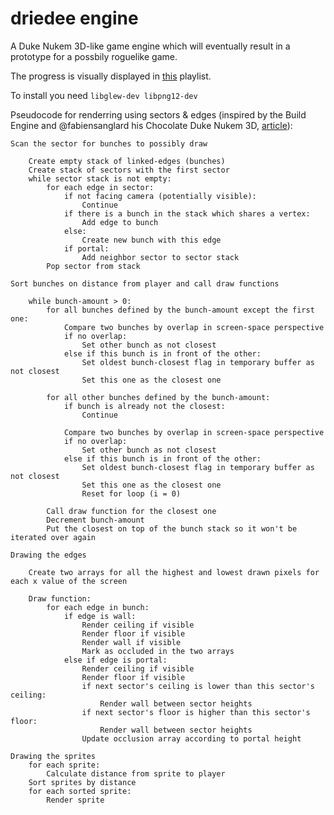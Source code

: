 driedee engine
=========
A Duke Nukem 3D-like game engine which will eventually result in a prototype for a possbily roguelike game.

The progress is visually displayed in [this](http://www.youtube.com/playlist?list=PLFxtA9Al8RErx_kSD_-9Hrk9dkJBvwYU8) playlist.

To install you need `libglew-dev libpng12-dev`

Pseudocode for renderring using sectors & edges (inspired by the Build Engine and @fabiensanglard his Chocolate Duke Nukem 3D, [article](http://fabiensanglard.net/duke3d/build_engine_internals.php)):

	Scan the sector for bunches to possibly draw

		Create empty stack of linked-edges (bunches)
		Create stack of sectors with the first sector
		while sector stack is not empty:
			for each edge in sector:
				if not facing camera (potentially visible):
					Continue
				if there is a bunch in the stack which shares a vertex:
					Add edge to bunch
				else:
					Create new bunch with this edge
				if portal:
					Add neighbor sector to sector stack
			Pop sector from stack

	Sort bunches on distance from player and call draw functions

		while bunch-amount > 0:
			for all bunches defined by the bunch-amount except the first one:
				Compare two bunches by overlap in screen-space perspective
				if no overlap:
					Set other bunch as not closest
				else if this bunch is in front of the other:
					Set oldest bunch-closest flag in temporary buffer as not closest
					Set this one as the closest one

			for all other bunches defined by the bunch-amount:
				if bunch is already not the closest:
					Continue

				Compare two bunches by overlap in screen-space perspective
				if no overlap:
					Set other bunch as not closest
				else if this bunch is in front of the other:
					Set oldest bunch-closest flag in temporary buffer as not closest
					Set this one as the closest one
					Reset for loop (i = 0)

			Call draw function for the closest one
			Decrement bunch-amount
			Put the closest on top of the bunch stack so it won't be iterated over again

	Drawing the edges

		Create two arrays for all the highest and lowest drawn pixels for each x value of the screen
		
		Draw function:
			for each edge in bunch:
				if edge is wall:
					Render ceiling if visible
					Render floor if visible
					Render wall if visible
					Mark as occluded in the two arrays
				else if edge is portal:
					Render ceiling if visible
					Render floor if visible
					if next sector's ceiling is lower than this sector's ceiling:
						Render wall between sector heights
					if next sector's floor is higher than this sector's floor:
						Render wall between sector heights
					Update occlusion array according to portal height
	
	Drawing the sprites
		for each sprite:
			Calculate distance from sprite to player
		Sort sprites by distance
		for each sorted sprite:
			Render sprite
